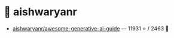 # 👤 aishwaryanr

- [aishwaryanr/awesome-generative-ai-guide](https://github.com/aishwaryanr/awesome-generative-ai-guide) — 11931 ⭐️ / 2463 🍴
